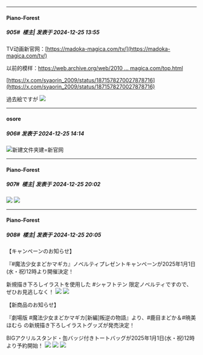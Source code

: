 ﻿
*****

####  Piano-Forest  
##### 905#         楼主| 发表于 2024-12-25 13:55

TV动画新官网：[https://madoka-magica.com/tv/](https://madoka-magica.com/tv/)

以前的模样：[https://web.archive.org/web/2010 ... magica.com/top.html](https://web.archive.org/web/20101207040619/http://www.madoka-magica.com/top.html)

[https://x.com/syaorin_2009/status/1871578270027878716](https://x.com/syaorin_2009/status/1871578270027878716)

過去絵ですが
<img src="https://p.sda1.dev/20/df4969282337e079f61d2d9f5756c86c/20241225_135457.jpg" referrerpolicy="no-referrer">


*****

####  osore  
##### 906#       发表于 2024-12-25 14:14

<img src="https://static.saraba1st.com/image/smiley/face2017/067.png" referrerpolicy="no-referrer">新建文件夹建=新官网


*****

####  Piano-Forest  
##### 907#         楼主| 发表于 2024-12-25 20:02

<img src="https://p.sda1.dev/21/f4e7c8625ba46787090729323af836e3/20241225_180817.jpg" referrerpolicy="no-referrer">
<img src="https://p.sda1.dev/21/487f0a652c9ff2239484429724a21016/20241225_180819.jpg" referrerpolicy="no-referrer">


*****

####  Piano-Forest  
##### 908#         楼主| 发表于 2024-12-25 20:05

【キャンペーンのお知らせ】

『#魔法少女まどかマギカ』ノベルティプレゼントキャンペーンが2025年1月1日(水・祝)12時より開催決定！

新規描き下ろしイラストを使用した #シャフトテン 限定ノベルティですので、ぜひお見逃しなく！
<img src="https://p.sda1.dev/21/c042273f947d9e81dc66662ead8be8d5/10002.png" referrerpolicy="no-referrer">
<img src="https://p.sda1.dev/21/1e09d19adf29b6368d7f895df4e989c6/10001.gif" referrerpolicy="no-referrer">

【新商品のお知らせ】

『劇場版 #魔法少女まどかマギカ[新編]叛逆の物語』より、#鹿目まどか＆#暁美ほむら の新規描き下ろしイラストグッズが発売決定！

BIGアクリルスタンド・缶バッジ付きトートバッグが2025年1月1日(水・祝)12時より予約開始！
<img src="https://p.sda1.dev/21/0cab9c0d6549acc2a3ce633fc1e9830b/20241225_200124.jpg" referrerpolicy="no-referrer">
<img src="https://p.sda1.dev/21/57922ee72488f53e4b06d63fa82cdf4b/20241225_200127.jpg" referrerpolicy="no-referrer">
<img src="https://p.sda1.dev/21/548a00039d7774a12e9ceab9d8030876/20241225_200130.jpg" referrerpolicy="no-referrer">

